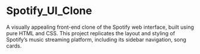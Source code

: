 # Spotify_UI_Clone

A visually appealing front-end clone of the Spotify web interface, built using pure HTML and CSS. This project replicates the layout and styling of Spotify’s music streaming platform, including its sidebar navigation, song cards.
